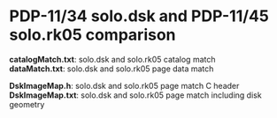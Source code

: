 # PDP-11/34 solo.dsk and PDP-11/45 solo.rk05 comparison

**catalogMatch.txt**: solo.dsk and solo.rk05 catalog match   
**dataMatch.txt**: solo.dsk and solo.rk05 page data match

**DskImageMap.h**: solo.dsk and solo.rk05 page match C header  
**DskImageMap.txt**: solo.dsk and solo.rk05 page match including disk geometry
